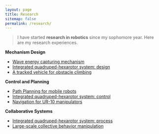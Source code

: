 ```yaml
---
layout: page
title: Research
sitemap: false
permalink: /research/
---
```

<!-- ## [Mechanism Design](/research/mechanism/)
Wave energy capturing system design for an autonomous underwater vehicle (AUV).

---
## [Integrated Quadruped-Haxerotor Systems](/research/hexarotor/)
Collaboration of an unmanned aerial vehicle (UAV) and a quadruped robot to conduct
exploration tasks in flight-impeded zones.

---
## Collaborative Systems
## [Large-Scale Robotic Systems](/research/large_scale/)
Propose a social-network informed method for large-scale collective behavior manipulation. -->



>I have started **research in robotics** since my sophomore year. Here are my research
experiences.

**Mechanism Design**
- [Wave energy capturing mechanism](/research/mechanism/)
- [Integrated quadruped-hexarotor system: design](/research/hexarotor/#system-design)
- [A tracked vehicle for obstacle climbing](/research/tracked/)

<!-- <html>
<div>
  <div>
  <img src="hexarotor/assets/img/flight_1.png" style="zoom:5%;" />
  <img src="hexarotor/assets/img/flight_1.png" style="zoom:5%;" />
  <div>
</div>
</html> -->

**Control and Planning**
- [Path Planning for mobile robots](/research/path-plan/)
- [Integrated quadruped-hexarotor system: control](/research/hexarotor/#control)
- [Navigation for UR-10 manipulators](/research/ur10-nav/#navigation)

**Collaborative Systems**
- [Integrated quadruped-hexarotor system: process](/research/hexarotor/#collaboration-process)
- [Large-scale collective behavior manipulation](/research/large_scale/)
